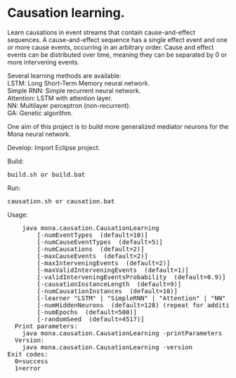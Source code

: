 # Causation learning.

Learn causations in event streams that contain cause-and-effect sequences. A cause-and-effect
sequence has a single effect event and one or more cause events, occurring in an arbitrary order. 
Cause and effect events can be distributed over time, meaning they can 
be separated by 0 or more intervening events.

Several learning methods are available:<br>
LSTM: Long Short-Term Memory neural network.<br>
Simple RNN: Simple recurrent neural network.<br>
Attention: LSTM with attention layer.<br>
NN: Multilayer perceptron (non-recurrent).<br>
GA: Genetic algorithm.<br>

One aim of this project is to build more generalized mediator neurons for the Mona neural network.

Develop: Import Eclipse project.

Build:
<pre>
build.sh or build.bat
</pre>

Run:
<pre>
causation.sh or causation.bat
</pre>


Usage:
<pre>
    java mona.causation.CausationLearning
        [-numEventTypes <quantity> (default=10)]
        [-numCauseEventTypes <quantity> (default=5)]
        [-numCausations <quantity> (default=2)]
        [-maxCauseEvents <quantity> (default=2)]
        [-maxInterveningEvents <quantity> (default=2)]
        [-maxValidInterveningEvents <quantity> (default=1)]
        [-validInterveningEventsProbability <quantity> (default=0.9)]
        [-causationInstanceLength <length> (default=9)]
        [-numCausationInstances <quantity> (default=10)]
        [-learner "LSTM" | "SimpleRNN" | "Attention" | "NN" | "GA" (default=LSTM)]
        [-numHiddenNeurons <quantity> (default=128) (repeat for additional layers)]
        [-numEpochs <quantity> (default=500)]
        [-randomSeed <random number seed> (default=4517)]
  Print parameters:
    java mona.causation.CausationLearning -printParameters
  Version:
    java mona.causation.CausationLearning -version
Exit codes:
  0=success
  1=error
</pre>
